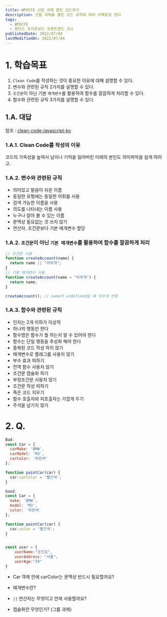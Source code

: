 ```yaml
---
title: WPOCFE 선발 과제 클린 코드하기
description: 선발 과제를 클린 코드 규칙에 따라 리펙토링 한다
tags:
  - WPOCFE
  - 원티드 프리온보드 프론트엔드 코스
publishedDate: 2022/07/04
lastModifiedAt: 2022/07/04
---
```


# 1. 학습목표

1. `Clean Code`를 작성하는 것이 중요한 이유에 대해 설명할 수 있다.
2. 변수와 관련된 규칙 2가지를 설명할 수 있다.
3. `조건문`이 아닌 기본 `매개변수`를 활용하여 함수를 깔끔하게 처리할 수 있다.
4. 함수와 관련된 규칙 3가지를 설명할 수 있다.

## 1.A. 대답

참조 : [clean-code-javascript-ko](https://github.com/qkraudghgh/clean-code-javascript-ko)

### 1.A.1. Clean Code를 작성의 이유

코드의 가독성을 높여서 남이나 기억을 잃어버린 미래의 본인도 의미파악을 쉽게 하려고.

### 1.A.2. 변수와 관련된 규칙

- 의미있고 발음이 쉬운 이름
- 동일한 유형에는 동일한 어휘를 사용
- 검색 가능한 이름을 사용
- 의도를 나타내는 이름 사용
- 누구나 알아 볼 수 있는 이름
- 문맥상 필요없는 것 쓰지 않기
- 연산자, 조건문보다 기본 매개변수 할당

### 1.A.2. `조건문`이 아닌 `기본 매개변수`를 활용하여 함수를 깔끔하게 처리

```js
// 조건문 사용
function createAccount(name) {
  return name || "아무개";
}
// 기본 매개변수 사용
function createAccount(name = "아무개") {
  return name;
}

createAccount(); // name이 undefined일 때 아무개 반환
```

### 1.A.3. 함수와 관련된 규칙

- 인자는 2개 이하가 이상적
- 하나의 행동만 한다
- 함수명은 함수가 뭘 하는지 알 수 있어야 한다
- 함수는 단일 행동을 추상화 해야 한다
- 중복된 코드 작성 하지 않기
- 매개변수로 플래그를 사용치 않기
- 부수 효과 피하기
- 전역 함수 사용치 않기
- 조건문 캡슐화 하기
- 부정조건문 사용치 않기
- 조건문 작성 피하기
- 죽은 코드 지우기
- 함수 호출자와 피호출자는 가깝게 두기
- 주석을 남기지 않기

# 2. Q.

```js
Bad:
const Car = {
  carMake: 'BMW',
  carModel: 'M3',
  carColor: '파란색'
};

function paintCar(car) {
  car.carColor = '빨간색';
}

Good:
const Car = {
  make: 'BMW',
  model: 'M3',
  color: '파란색'
};

function paintCar(car) {
  car.color = '빨간색';
}


const user = {
	userName:"조인호",
	userAddress: "서울",
	userAge:"39"
}
```

- Car 객체 안에 carColor는 문맥상 반드시 필요할까요?

- 매개변수란?

- `||` 연산자는 무엇이고 언제 사용할까요?

- 캡슐화란 무엇인가? (그룹 과제)
